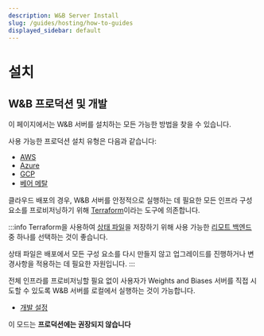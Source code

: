 ```yaml
---
description: W&B Server Install
slug: /guides/hosting/how-to-guides
displayed_sidebar: default
---
```


# 설치

## W&B 프로덕션 및 개발

이 페이지에서는 W&B 서버를 설치하는 모든 가능한 방법을 찾을 수 있습니다.

사용 가능한 프로덕션 설치 유형은 다음과 같습니다:

- [AWS](./aws-tf.md)
- [Azure](./azure-tf.md)
- [GCP](./gcp-tf.md)
- [베어 메탈](./bare-metal.md)

클라우드 배포의 경우, W&B 서버를 안정적으로 실행하는 데 필요한 모든 인프라 구성 요소를 프로비저닝하기 위해 [Terraform](https://developer.hashicorp.com/terraform/intro)이라는 도구에 의존합니다.

:::info
Terraform을 사용하여 [상태 파일](https://developer.hashicorp.com/terraform/language/state)을 저장하기 위해 사용 가능한 [리모트 백엔드](https://developer.hashicorp.com/terraform/language/settings/backends/configuration) 중 하나를 선택하는 것이 좋습니다.

상태 파일은 배포에서 모든 구성 요소를 다시 만들지 않고 업그레이드를 진행하거나 변경사항을 적용하는 데 필요한 자원입니다.
:::

전체 인프라를 프로비저닝할 필요 없이 사용자가 Weights and Biases 서버를 직접 시도할 수 있도록 W&B 서버를 로컬에서 실행하는 것이 가능합니다.

- [개발 설정](./basic-setup.md)

이 모드는 **프로덕션에는 권장되지 않습니다**